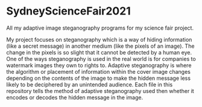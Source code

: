 # SydneyScienceFair2021
All my adaptive image steganography programs for my science fair project.

My project focuses on steganography which is a way of hiding information (like a secret message) in another medium (like the pixels of an image).
The change in the pixels is so slight that it cannot be detected by a human eye. One of the ways steganography is used in the real world is for
companies to watermark images they own to rights to. Adaptive steganography is where the algorithm or placement of information within the cover
image changes depending on the contents of the image to make the hidden message less likely to be deciphered by an unintended audience.
Each file in this repository tells the method of adaptive steganography used then whether it encodes or decodes the hidden message in the image.

